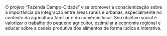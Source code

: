 O projeto “Fazenda Campo-Cidade” visa promover a conscientização sobre a importância da integração entre áreas rurais e urbanas, especialmente no contexto da agricultura familiar e do comércio local. Seu objetivo social é valorizar o trabalho do pequeno agricultor, estimular a economia regional e educar sobre a cadeia produtiva dos alimentos de forma lúdica e interativa.
